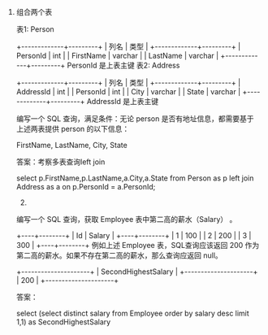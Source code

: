 1. 组合两个表

   表1: Person

   +-------------+---------+
   | 列名         | 类型     |
   +-------------+---------+
   | PersonId    | int     |
   | FirstName   | varchar |
   | LastName    | varchar |
   +-------------+---------+
   PersonId 是上表主键
   表2: Address

   +-------------+---------+
   | 列名         | 类型    |
   +-------------+---------+
   | AddressId   | int     |
   | PersonId    | int     |
   | City        | varchar |
   | State       | varchar |
   +-------------+---------+
   AddressId 是上表主键


   编写一个 SQL 查询，满足条件：无论 person 是否有地址信息，都需要基于上述两表提供 person 的以下信息：

   FirstName, LastName, City, State

   

   答案：考察多表查询left join

   select p.FirstName,p.LastName,a.City,a.State from Person as p left join Address as a on p.PersonId = a.PersonId;

   

   

   2.

   编写一个 SQL 查询，获取 Employee 表中第二高的薪水（Salary） 。

   +----+--------+
   | Id | Salary |
   +----+--------+
   | 1  | 100    |
   | 2  | 200    |
   | 3  | 300    |
   +----+--------+
   例如上述 Employee 表，SQL查询应该返回 200 作为第二高的薪水。如果不存在第二高的薪水，那么查询应返回 null。

   +---------------------+
   | SecondHighestSalary |
   +---------------------+
   | 200                 |
   +---------------------+

   答案：

   select (select distinct salary from Employee order by salary desc limit 1,1) as SecondHighestSalary 

   

